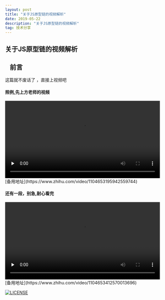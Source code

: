 ```yaml
---
layout: post
title: "关于JS原型链的视频解析"
date: 2019-05-22
description: "关于JS原型链的视频解析"
tag: 技术分享
---   
```


关于JS原型链的视频解析
------------------------


   前言
   --
   
   这篇就不废话了 ，直接上视频吧
   
   
#### 照例,先上方老师的视频

<video id="video" controls="" preload="none" width='100%'>
      <source id="mp4" src="https://www.zhihu.com/video/1104653195942559744" type="video/mp4">
      </video>
[备用地址](https://www.zhihu.com/video/1104653195942559744)
      
      
#### 还有一段，别急,耐心看完

<video id="video2" controls="" preload="none" width='100%'>
      <source id="mp42" src="https://www.zhihu.com/video/1104653412570013696" type="video/mp4">
      </video>
[备用地址](https://www.zhihu.com/video/1104653412570013696)
      
      
   
   



[![LICENSE](https://img.shields.io/badge/license-Anti%20996-blue.svg)](https://github.com/996icu/996.ICU/blob/master/LICENSE)
